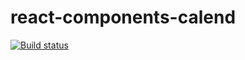 # react-components-calend

[![Build status](https://ci.appveyor.com/api/projects/status/hmfdiv11u9alvstc?svg=true)](https://ci.appveyor.com/project/Strassee/react-components-calend)